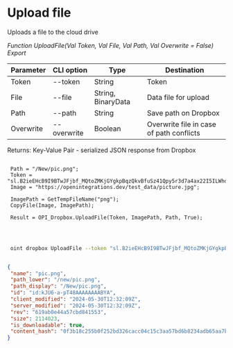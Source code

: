 ﻿---
sidebar_position: 4
---

# Upload file
 Uploads a file to the cloud drive


*Function UploadFile(Val Token, Val File, Val Path, Val Overwrite = False) Export*

 | Parameter | CLI option | Type | Destination |
 |-|-|-|-|
 | Token | --token | String | Token |
 | File | --file | String, BinaryData | Data file for upload |
 | Path | --path | String | Save path on Dropbox |
 | Overwrite | --overwrite | Boolean | Overwrite file in case of path conflicts |

 
 Returns: Key-Value Pair - serialized JSON response from Dropbox 

```bsl title="Code example"
	
 Path = "/New/pic.png"; 
 Token = "sl.B2ieEHcB9I9BTwJFjbf_MQtoZMKjGYgkpBqzQkvBfuSz41Qpy5r3d7a4ax22I5ILWhd9KLbN5L...";
 Image = "https://openintegrations.dev/test_data/picture.jpg";
 
 ImagePath = GetTempFileName("png");
 CopyFile(Image, ImagePath);
 
 Result = OPI_Dropbox.UploadFile(Token, ImagePath, Path, True);

	
```

```sh title="CLI command example"
 
 oint dropbox UploadFile --token "sl.B2ieEHcB9I9BTwJFjbf_MQtoZMKjGYgkpBqzQkvBfuSz41Qpy5r3d7a4ax22I5ILWhd9KLbN5L..." --file %file% --path "/New/pic.png" --overwrite %overwrite%

```


```json title="Result"

{
 "name": "pic.png",
 "path_lower": "/new/pic.png",
 "path_display": "/New/pic.png",
 "id": "id:kJU6-a-pT48AAAAAAAABYA",
 "client_modified": "2024-05-30T12:32:09Z",
 "server_modified": "2024-05-30T12:32:09Z",
 "rev": "619ab0e44a57cbd841553",
 "size": 2114023,
 "is_downloadable": true,
 "content_hash": "0f3b18c255b0f252bd326cacc04c15c3aa57bd6b8234adb65aa7bb2987a65492"
}

```
